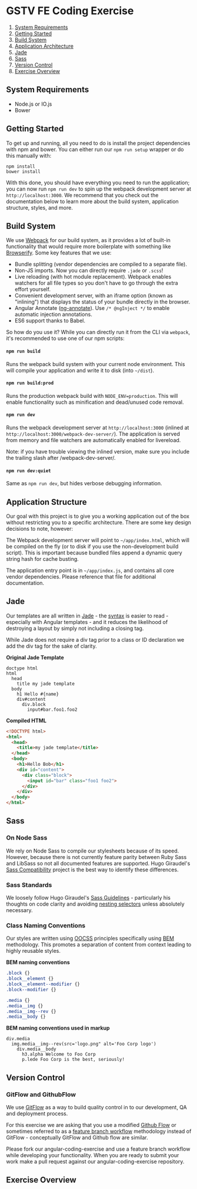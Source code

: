 # GSTV FE Coding Exercise

1. [System Requirements](#system-requirements)
1. [Getting Started](#getting-started)
1. [Build System](#build-system)
1. [Application Architecture](#application-architecture)
1. [Jade](#jade)
1. [Sass](#sass)
1. [Version Control](#version-control)
1. [Exercise Overview](#exercise-overview)

## System Requirements

* Node.js or IO.js
* Bower

## Getting Started

To get up and running, all you need to do is install the project dependencies with npm and bower. You can either run our `npm run setup` wrapper or do this manually with:

```
npm install
bower install
```

With this done, you should have everything you need to run the application; you can now run `npm run dev` to spin up the webpack development server at `http://localhost:3000`. We recommend that you check out the documentation below to learn more about the build system, application structure, styles, and more.

## Build System

We use [Webpack](http://webpack.github.io/) for our build system, as it provides a lot of built-in functionality that would require more boilerplate with something like [Browserify](http://browserify.org/). Some key features that we use:

* Bundle splitting (vendor dependencies are compiled to a separate file).
* Non-JS imports. Now you can directly require `.jade` or `.scss`!
* Live reloading (with hot module replacement). Webpack enables watchers for all file types so you don't have to go through the extra effort yourself.
* Convenient development server, with an iframe option (known as "inlining") that displays the status of your bundle directly in the browser.
* Angular Annotate ([ng-annotate](https://github.com/olov/ng-annotate)). Use `/* @ngInject */` to enable automatic injection annotations.
* ES6 support thanks to Babel.

So how do you use it? While you can directly run it from the CLI via `webpack`, it's recommended to use one of our npm scripts:

#### `npm run build`
Runs the webpack build system with your current node environment. This will compile your application and write it to disk (into `~/dist`).

#### `npm run build:prod`
Runs the production webpack build with `NODE_ENV=production`. This will enable functionality such as minification and dead/unused code removal.

#### `npm run dev`
Runs the webpack development server at `http://localhost:3000` (inlined at `http://localhost:3000/webpack-dev-server/`). The application is served from memory and file watchers are automatically enabled for livereload.

Note: if you have trouble viewing the inlined version, make sure you include the trailing slash after /webpack-dev-server/.

#### `npm run dev:quiet`
Same as `npm run dev`, but hides verbose debugging information.

## Application Structure
Our goal with this project is to give you a working application out of the box without restricting you to a specific architecture. There are some key design decisions to note, however:

The Webpack development server will point to `~/app/index.html`, which will be compiled on the fly (or to disk if you use the non-development build script). This is important because bundled files append a dynamic query string hash for cache busting.

The application entry point is in `~/app/index.js`, and contains all core vendor dependencies. Please reference that file for additional documentation.

## Jade
Our templates are all written in [Jade](http://jade-lang.com/) - the [syntax](http://naltatis.github.io/jade-syntax-docs/#basics) is easier to read - especially with Angular templates - and it reduces the likelihood of destroying a layout by simply not including a closing tag.

While Jade does not require a div tag prior to a class or ID declaration we add the div tag for the sake of clarity.

**Original Jade Template**
``` jade
doctype html
html
  head
    title my jade template
  body
    h1 Hello #{name}
    div#content
      div.block
        input#bar.foo1.foo2
```

**Compiled HTML**
``` html
<!DOCTYPE html>
<html>
  <head>
    <title>my jade template</title>
  </head>
  <body>
    <h1>Hello Bob</h1>
    <div id="content">
      <div class="block">
        <input id="bar" class="foo1 foo2">
      </div>
    </div>
  </body>
</html>
```

## Sass
### On Node Sass
We rely on Node Sass to compile our stylesheets because of its speed. However, because there is not currently feature parity between Ruby Sass and LibSass so not all documented features are supported. Hugo Giraudel's [Sass Compatibility](http://sass-compatibility.github.io/) project is the best way to identify these differences.

### Sass Standards
We loosely follow Hugo Giraudel's [Sass Guidelines](http://sass-guidelin.es/) - particularly his thoughts on code clarity and avoiding [nesting selectors](http://sass-guidelin.es/#selector-nesting) unless absolutely necessary.

### Class Naming Conventions
Our styles are written using [OOCSS](http://appendto.com/2014/04/oocss/) principles specifically using  [BEM](http://csswizardry.com/2013/01/mindbemding-getting-your-head-round-bem-syntax/) methodology. This promotes a separation of content from context leading to highly reusable styles.

**BEM naming conventions**
``` sass
.block {}
.block__element {}
.block__element--modifier {}
.block--modifier {}

.media {}
.media__img {}
.media__img--rev {}
.media__body {}
```

**BEM naming conventions used in markup**
``` jade
div.media
  img.media__img--rev(src='logo.png" alt='Foo Corp logo')
    div.media__body
      h3.alpha Welcome to Foo Corp
      p.lede Foo Corp is the best, seriously!
```

## Version Control
### GitFlow and GithubFlow
We use [GitFlow](https://www.atlassian.com/git/tutorials/comparing-workflows/gitflow-workflow/) as a way to build quality control in to our development, QA and deployment process.

For this exercise we are asking that you use a modified [Github Flow](https://guides.github.com/introduction/flow/) or sometimes referred to as a [feature branch workflow](https://www.atlassian.com/git/tutorials/comparing-workflows/feature-branch-workflow) methodology instead of GitFlow - conceptually GitFlow and Github flow are similar.

Please fork our angular-coding-exercise and use a feature branch workflow while developing your functionality. When you are ready to submit your work make a pull request against our angular-coding-exercise repository.

## Exercise Overview
